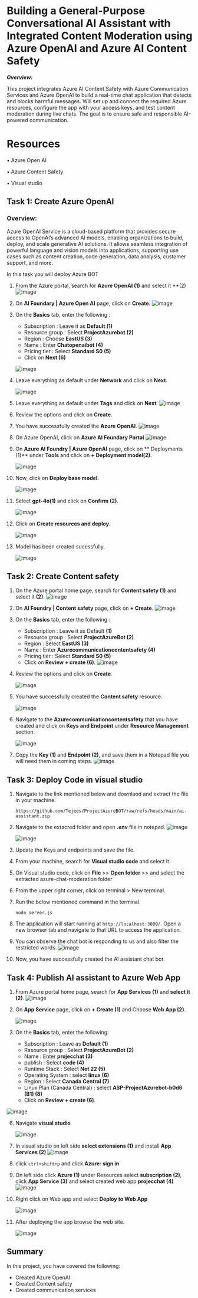 # Building a General-Purpose Conversational AI Assistant with Integrated Content Moderation using Azure OpenAI and Azure AI Content Safety

***Overview:***

This project integrates Azure AI Content Safety with Azure Communication Services and Azure OpenAI to build a real-time chat application that detects and blocks harmful messages. Will set up and connect the required Azure resources, configure the app with your access keys, and test content moderation during live chats. The goal is to ensure safe and responsible AI-powered communication.

# Resources

•	Azure Open AI

•	Azure Content Safety

•	Visual studio


## Task 1: Create Azure OpenAI

### Overview:

Azure OpenAI Service is a cloud-based platform that provides secure access to OpenAI’s advanced AI models, enabling organizations to build, deploy, and scale generative AI solutions. It allows seamless integration of powerful language and vision models into applications, supporting use cases such as content creation, code generation, data analysis, customer support, and more.

In this task you will deploy Azure BOT

1.	From the Azure portal, search for **Azure OpenAI (1)** and select it **(2)
   ![image](https://github.com/user-attachments/assets/0f94a2ea-fced-473c-ae62-ad2eab6a1820)


2. On **AI Foundary | Azure Open AI** page, click on **Create**.
   ![image](https://github.com/user-attachments/assets/d0c280ca-7d27-4337-954f-02f8f60c220c)


4. On the **Basics** tab, enter the following :
   - Subscription : Leave it as **Default (1)**
   - Resource group : Select **ProjectAzurebot (2)**
   - Region : Choose **EastUS (3)**
   - Name : Enter **Chatopenaibot (4)**
   - Pricing tier : Select **Standard S0 (5)**
   - Click on **Next (6)**
   
   ![image](https://github.com/user-attachments/assets/0b96e504-47f6-4a78-bddc-2bf3cb36a8ea)

5. Leave everything as default under **Network** and click on **Next**.

   ![image](https://github.com/user-attachments/assets/3fc98831-3bc6-4842-94be-737518d24a4a)
6. Leave everything as default under **Tags** and click on **Next**.
   ![image](https://github.com/user-attachments/assets/d65dcfb9-5e3a-4afb-b4ac-c4596ffcac06)
7. Review the options and click on **Create**.

8. You have successfully created the **Azure OpenAI**.
   ![image](https://github.com/user-attachments/assets/c15ac5de-be84-4e2c-a963-ab62f605ef39)

9. On Azure OpenAI, click on **Azure AI Foundary Portal**
    ![image](https://github.com/user-attachments/assets/938efbef-49c8-4022-84e3-99eb0985ee10)

10. On **Azure AI Foundry | Azure OpenAI** page, click on ** Deployments (1)** under **Tools** and click on **+ Deployment model(2)**.
    
    ![image](https://github.com/user-attachments/assets/365e36a6-813d-4de7-a03e-3b0db721e006)

12. Now, click on **Deploy base model**.
    
    ![image](https://github.com/user-attachments/assets/54be1fdc-e9d2-4f63-a4da-9a26eea5d150)

14. Select **gpt-4o(1)** and click on **Confirm (2)**.
    
    ![image](https://github.com/user-attachments/assets/685920ac-c600-43e6-9931-fdef6bdc8aa7)

16. Click on **Create resources and deploy**.
    
    ![image](https://github.com/user-attachments/assets/fbe39890-5b24-4aa3-96eb-6e0adc902a6d)
    
18. Model has been created sucessfully.
    
    ![image](https://github.com/user-attachments/assets/9d060884-149b-44fe-a21f-00090210f1fa)


## Task 2: Create Content safety

1. On the Azure portal home page, search for **Content safety (1)** and select it **(2)**.
   ![image](https://github.com/user-attachments/assets/2a7b5a2a-4bab-4baa-bfac-3bba03a06ed6)

2. On **AI Foundry | Content safety** page, click on **+ Create**.
   ![image](https://github.com/user-attachments/assets/d615b51c-2f77-49cf-85ec-3b31c7fdbe40)

3. On the **Basics** tab, enter the following :
    - Subscription : Leave it as Default **(1)**
    - Resource group : Select **ProjectAzureBot (2)**
    - Region : Select **EastUS (3)**
    - Name : Enter **Azurecommunicationcontentsafety (4)**
    - Pricing tier : Select **Standard S0 (5)**
    - Click on **Review + create (6)**.
   ![image](https://github.com/user-attachments/assets/5ffc599e-f688-4936-b74f-380af8d642be)
 
4. Review the options and click on **Create**.
   
   ![image](https://github.com/user-attachments/assets/e995b707-3f6d-4c95-a821-81b1e4be1fba)

6. You have successfully created the **Content safety** resource.
   
   ![image](https://github.com/user-attachments/assets/f9b4ebd9-2c75-44ab-939b-4c45d96071db)

8. Navigate to the **Azurecommunicationcontentsafety** that you have created and click on **Keys and Endpoint** under **Resource Management** section.

   ![image](https://github.com/user-attachments/assets/089b596b-2df6-434e-981d-e6d7becceb19)

9. Copy the **Key (1)** and **Endpoint (2)**, and save them in a Notepad file you will need them in coming steps.
    ![image](https://github.com/user-attachments/assets/0f63a5fd-b226-4ee8-8805-3f0b8c2acf9c)


## Task 3: Deploy Code in visual studio


1. Navigate to the link mentioned below and downlaod and extract the file in your machine.

    ```
    https://github.com/Tejees/ProjectAzureBOT/raw/refs/heads/main/ai-assistant.zip
    ```
2. Navigate to the extacred folder and open **.env** file in notepad.
    ![image](https://github.com/user-attachments/assets/f163e5d2-d1b5-48e4-b9b7-154ee04da0ae)

    ![image](https://github.com/user-attachments/assets/f3d28829-d193-4c9e-962d-83a33cd4281c)


3. Update the Keys and endpoints and save the file.
    
4. From your machine, search for **Visual studio code** and select it.

5. On Visual studio code, click on **File** >> **Open folder** >> and select the extracted azure-chat-moderation folder

6. From the upper right corner, click on terminal > New terminal.
    
7. Run the below mentioned command in the terminal.

    ```
    node server.js
    ```
    

8. The application will start running at `http://localhost:3000/`. Open a new browser tab and navigate to that URL to access the application.

9. You can observe the chat bot is responding to us and also filter the restricted words.
    ![image](https://github.com/user-attachments/assets/18cf3e5c-7d74-4a10-b36d-19c42e28ec76)

10. Now, you have successfully created the AI assistant chat bot.

## Task 4: Publish AI assistant to Azure Web App   

1. From Azure portal home page, search for **App Services (1)** and **select it (2)**.
   ![image](https://github.com/user-attachments/assets/037686dd-9891-4a19-8180-f3ea236162af)

3. On **App Service** page, click on **+ Create (1)** and Choose **Web App (2)**.

   ![image](https://github.com/user-attachments/assets/ebb4c879-7f24-46e7-9f72-1d816827b685)

5. On the **Basics** tab, enter the following:

   - Subscription : Leave as **Default (1)**
   - Resource group : Select **ProjectAzureBot (2)**
   - Name : Enter **projecchat (3)**
   - publish : Select **code (4)**
   - Runtime Stack : Select **Net 22 (5)**
   - Operating System : select **linux (6)**
   - Region : Select **Canada Central (7)**
   - Linux Plan (Canada Central) : select **ASP-ProjectAzurebot-b0d6 (B1) (8)**
   - Click on **Review + create (6)**.

 ![image](https://github.com/user-attachments/assets/76e9ae5f-e4d8-4305-9572-833208f3fe6d)


6. Navigate **visual studio**

   ![image](https://github.com/user-attachments/assets/33934808-0d86-4d97-b300-4a819874512e)


8. In visual studio on left side **select extensions (1)** and install **App Services (2)**
   ![image](https://github.com/user-attachments/assets/2d1b303c-eabd-46d1-b5e5-19e072890a48)

9. click `ctrl+shift+p` and click **Azure: sign in**

19. On left side click **Azure (1)** under Resources select **subscription (2)**, click **App Service (3)** and select created web app **projecchat (4)**
    ![image](https://github.com/user-attachments/assets/4012f65e-22ad-4a8a-a72c-419f2cd1d931)

10. Right click on Web app and select **Deploy to Web App**

    ![image](https://github.com/user-attachments/assets/8503d406-a1cb-4221-98a0-681dd23e9a9e)

12. After deploying the app browse the web site.

    ![image](https://github.com/user-attachments/assets/0ffd83da-0b48-4c03-9f8d-a4888c4871b0)


## Summary

In this project, you have covered the following:

- Created Azure OpenAI
- Created Content safety
- Created communication services
  
